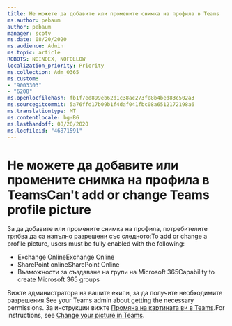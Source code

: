 ```yaml
---
title: Не можете да добавите или промените снимка на профила в Teams
ms.author: pebaum
author: pebaum
manager: scotv
ms.date: 08/20/2020
ms.audience: Admin
ms.topic: article
ROBOTS: NOINDEX, NOFOLLOW
localization_priority: Priority
ms.collection: Adm_O365
ms.custom:
- "9003303"
- "6208"
ms.openlocfilehash: fb1f7ed899eb62d1c38ac273fe8b4bed83c502a3
ms.sourcegitcommit: 5a76ffd17b09b1f4daf041fbc08a6512172198a6
ms.translationtype: MT
ms.contentlocale: bg-BG
ms.lasthandoff: 08/20/2020
ms.locfileid: "46871591"
---
```

# <a name="cant-add-or-change-teams-profile-picture"></a><span data-ttu-id="65061-102">Не можете да добавите или промените снимка на профила в Teams</span><span class="sxs-lookup"><span data-stu-id="65061-102">Can't add or change Teams profile picture</span></span>

<span data-ttu-id="65061-103">За да добавите или промените снимка на профила, потребителите трябва да са напълно разрешени със следното:</span><span class="sxs-lookup"><span data-stu-id="65061-103">To add or change a profile picture, users must be fully enabled with the following:</span></span>

- <span data-ttu-id="65061-104">Exchange Online</span><span class="sxs-lookup"><span data-stu-id="65061-104">Exchange Online</span></span>
- <span data-ttu-id="65061-105">SharePoint online</span><span class="sxs-lookup"><span data-stu-id="65061-105">SharePoint Online</span></span>
- <span data-ttu-id="65061-106">Възможности за създаване на групи на Microsoft 365</span><span class="sxs-lookup"><span data-stu-id="65061-106">Capability to create Microsoft 365 groups</span></span>

<span data-ttu-id="65061-107">Вижте администратора на вашите екипи, за да получите необходимите разрешения.</span><span class="sxs-lookup"><span data-stu-id="65061-107">See your Teams admin about getting the necessary permissions.</span></span> <span data-ttu-id="65061-108">За инструкции вижте [Промяна на картината ви в Teams](https://support.microsoft.com/office/change-your-picture-in-teams-7a711943-9248-420e-b814-c071aa8d9b9c).</span><span class="sxs-lookup"><span data-stu-id="65061-108">For instructions, see [Change your picture in Teams](https://support.microsoft.com/office/change-your-picture-in-teams-7a711943-9248-420e-b814-c071aa8d9b9c).</span></span>